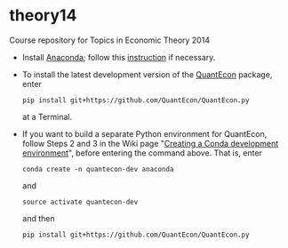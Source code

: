 theory14
========

Course repository for Topics in Economic Theory 2014

* Install [Anaconda](http://continuum.io/downloads);
  follow this [instruction](http://quant-econ.net/py/getting_started.html#installing-anaconda)
  if necessary.
* To install the latest development version of
  the [QuantEcon](https://github.com/QuantEcon/QuantEcon.py) package,
  enter

  ```
  pip install git+https://github.com/QuantEcon/QuantEcon.py
  ```

  at a Terminal.
* If you want to build a separate Python environment for QuantEcon,
  follow Steps 2 and 3 in the Wiki page
  "[Creating a Conda development environment](https://github.com/QuantEcon/QuantEcon.py/wiki/Creating-a-Conda-development-environment)",
  before entering the command above.
  That is, enter

  ```
  conda create -n quantecon-dev anaconda
  ```

  and

  ```
  source activate quantecon-dev
  ```

  and then
  
  ```
  pip install git+https://github.com/QuantEcon/QuantEcon.py
  ```
